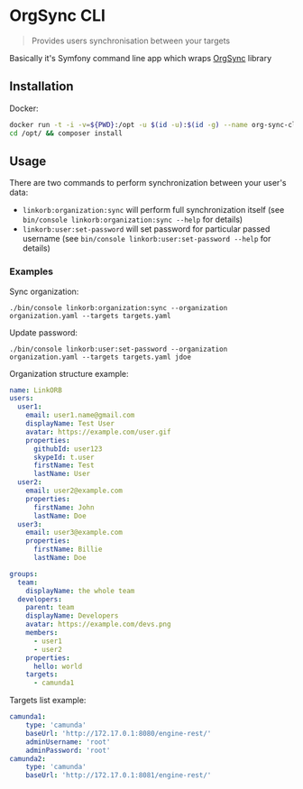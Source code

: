 # OrgSync CLI
> Provides users synchronisation between your targets

Basically it's Symfony command line app which wraps [OrgSync](https://github.com/linkorb/org-sync) library

## Installation

Docker:

```sh
docker run -t -i -v=${PWD}:/opt -u $(id -u):$(id -g) --name org-sync-cli composer:latest bash
cd /opt/ && composer install
```

## Usage

There are two commands to perform synchronization between your user's data:
* `linkorb:organization:sync` will perform full synchronization itself (see `bin/console linkorb:organization:sync --help` for details)
* `linkorb:user:set-password` will set password for particular passed username (see `bin/console linkorb:user:set-password --help` for details)

### Examples
Sync organization:

`./bin/console linkorb:organization:sync --organization organization.yaml --targets targets.yaml`

Update password:

`./bin/console linkorb:user:set-password --organization organization.yaml --targets targets.yaml jdoe`

Organization structure example:

```yaml
name: LinkORB
users:
  user1:
    email: user1.name@gmail.com
    displayName: Test User
    avatar: https://example.com/user.gif
    properties:
      githubId: user123
      skypeId: t.user
      firstName: Test
      lastName: User
  user2:
    email: user2@example.com
    properties:
      firstName: John
      lastName: Doe
  user3:
    email: user3@example.com
    properties:
      firstName: Billie
      lastName: Doe

groups:
  team:
    displayName: the whole team
  developers:
    parent: team
    displayName: Developers
    avatar: https://example.com/devs.png
    members:
      - user1
      - user2
    properties:
      hello: world
    targets:
      - camunda1
```

Targets list example:
```yaml
camunda1:
    type: 'camunda'
    baseUrl: 'http://172.17.0.1:8080/engine-rest/'
    adminUsername: 'root'
    adminPassword: 'root'
camunda2:
    type: 'camunda'
    baseUrl: 'http://172.17.0.1:8081/engine-rest/'
```
